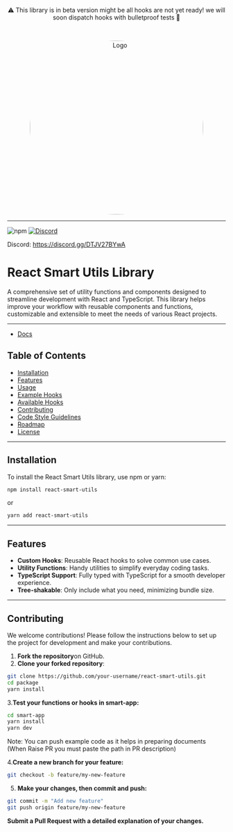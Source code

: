 
  <p align="center">
    ⚠️ This library is in beta version might be all hooks are not yet ready! we will soon dispatch hooks with bulletproof tests 🚀
  </p>

  <br />
 

  <p align="center">
   <img src="https://github.com/user-attachments/assets/0dd59f4a-f058-46f8-a6db-015cf9bd2f70" alt="Logo" width="400" height="400" style="border-radius: 50%;" />
  </p>

  ---


![npm](https://img.shields.io/npm/v/react-smart-utils) 
[![Discord](https://img.shields.io/discord/123456789012345678)](https://discord.gg/DTJV27BYwA)

Discord: https://discord.gg/DTJV27BYwA






# React Smart Utils Library

A comprehensive set of utility functions and components designed to streamline development with React and TypeScript. This library helps improve your workflow with reusable components and functions, customizable and extensible to meet the needs of various React projects.

---

- [Docs](https://react-smart-utils.netlify.app/)


## Table of Contents

- [Installation](#installation)
- [Features](#features)
- [Usage](#usage)
- [Example Hooks](#example-hooks)
- [Available Hooks](#available-hooks)
- [Contributing](#contributing)
- [Code Style Guidelines](#code-style-guidelines)
- [Roadmap](#roadmap)
- [License](#license)

---

## Installation

To install the React Smart Utils library, use npm or yarn:


```bash
npm install react-smart-utils
```
  or 
 
```bash
yarn add react-smart-utils
```
---

## Features

- **Custom Hooks**: Reusable React hooks to solve common use cases.
- **Utility Functions**: Handy utilities to simplify everyday coding tasks.
- **TypeScript Support**: Fully typed with TypeScript for a smooth developer experience.
- **Tree-shakable**: Only include what you need, minimizing bundle size.

---




## Contributing

We welcome contributions! Please follow the instructions below to set up the project for development and make your contributions.

1. **Fork the repository**on GitHub.
2. **Clone your forked repository**:

```bash
git clone https://github.com/your-username/react-smart-utils.git
cd package
yarn install
```

3.**Test your functions or hooks in smart-app:**

```bash
cd smart-app
yarn install
yarn dev
```

Note: You can push example code as it helps in preparing documents (When Raise PR you must paste the path in PR description)
   
4.**Create a new branch for your feature:**

```bash
git checkout -b feature/my-new-feature
```


5. **Make your changes, then commit and push:**

```bash
git commit -m "Add new feature"
git push origin feature/my-new-feature
```

**Submit a Pull Request with a detailed explanation of your changes.**
